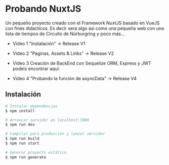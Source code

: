 # Probando NuxtJS

Un pequeño proyecto creado con el Framework NuxtJS basado en VueJS con fines didacticos. Es decir será algo asi como una pequeña web con una lista de tiempos de Circuito de Nürburgring y poco más...

* Video 1 "Instalación" -> Release V1
* Video 2 "Paginas, Assets & Links" -> Release V2
* Video 3 Creación de BackEnd con Sequelize ORM, Express y JWT podeis encontrar aquí:

* Video 4 "Probando la función de asyncData" -> Release V4

## Instalación

```bash
# Instalar dependencias
$ npm install

# Arrancar servidor en localhost:3000
$ npm run dev

# Compilar para producción y lanzar servidor
$ npm run build
$ npm run start

# Generar proyecto estático
$ npm run generate
```